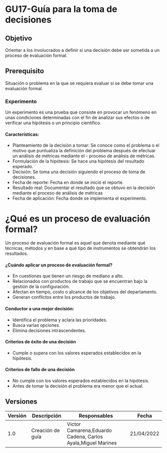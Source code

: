 # GU17-Guía para la toma de decisiones

## Objetivo
Orientar a los involucrados a definir si una decisión debe ser sometida a un proceso de evaluación formal.

## Prerequisito
Situación o problema en la que se requiera evaluar si se debe tomar una evaluación formal.

### Experimento 

Un experimento es una prueba que consiste en provocar un fenómeno en unas condiciones determinadas con el fin de analizar sus efectos o de verificar una hipótesis o un principio científico.

#### Características:

- Planteamiento de la decisión a tomar: Se conoce como el problema o el motivo que puntualiza la definición del problema después de efectuar un análisis de métricas mediante el - proceso de análisis de métricas.
- Formulación de la hipótesis: Se hace una hipótesis del resultado esperado.
- Decisión: Se toma una decisión siguiendo el proceso de toma de decisiones.
- Fecha de reporte: Fecha en donde se inició el reporte.
- Resultado real: Documentar el resultado que se obtuvo en la decisión mediante el proceso de análisis de métricas
- Fecha de aplicación: Fecha donde se implementa el experimento.

# ¿Qué es un proceso de evaluación formal?
Un proceso de evaluación formal es aquel que denota mediante qué técnicas, métodos y en base a qué tipo de instrumentos se obtendrán los resultados.

#### ¿Cuándo aplicar un proceso de evaluación formal?
- En cuestiones que tienen un riesgo de mediano a alto.
- Relacionados con productos de trabajo que se encuentran bajo la gestión de la configuración.
- Afectan en tiempo, costo o alcance de los objetivos  del departamento.
- Generan conflictos entre los productos de trabajo.
 
#### Conductor a una mejor decisión:
- Identifica el problema y aclara las prioridades.
- Busca varias opciones.
- Elimina decisiones intrascendentes.
#### Criterios de éxito de una decisión
- Cumple o supera con los valores esperados establecidos  en la hipótesis.
#### Criterios de fallo de una decisión
- No cumple con los valores esperados establecidos en la hipótesis.
- Antes de tomar la decisión el problema era menor que el actual.

## Versiones

| Versión | Descripción             | Responsables   | Fecha      |
| ------- | ----------------------- | -------------- | ---------- |
| 1.0     | Creación de guía        | Victor Camarena,Eduardo Cadena, Carlos Ayala,Miguel Marines   | 21/04/2022 |



